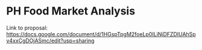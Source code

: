 # PH Food Market Analysis

Link to proposal: https://docs.google.com/document/d/1HGspTpgM2foeLp0ILiNjDFZDIUAhSpv4xxCgDOjASmc/edit?usp=sharing
